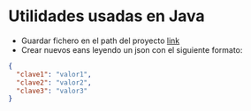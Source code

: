 # Utilidades usadas en Java
- Guardar fichero en el path del proyecto [link](https://github.com/asixc/java-utilities/blob/main/src/main/java/dev/jotxee/file/SaveFileInProjectPath.java)
- Crear nuevos eans leyendo un json con el siguiente formato:
```json
{
  "clave1": "valor1",
  "clave2": "valor2",
  "clave3": "valor3"
}
```

